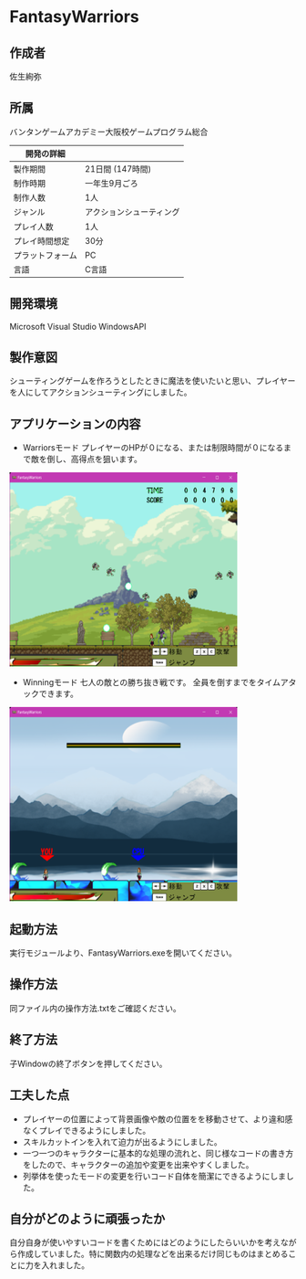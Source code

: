 # FantasyWarriors
## 作成者	
佐生絢弥

## 所属 
バンタンゲームアカデミー大阪校ゲームプログラム総合

|開発の詳細||
----|----
|製作期間|21日間 (147時間)|
|制作時期|一年生9月ごろ|
|制作人数|1人|
|ジャンル|アクションシューティング|
|プレイ人数|1人|
|プレイ時間想定|30分|
|プラットフォーム|PC|
|言語|C言語|

## 開発環境　　　　　　
Microsoft Visual Studio
WindowsAPI

## 製作意図
シューティングゲームを作ろうとしたときに魔法を使いたいと思い、プレイヤーを人にしてアクションシューティングにしました。

## アプリケーションの内容
- Warriorsモード
プレイヤーのHPが０になる、または制限時間が０になるまで敵を倒し、高得点を狙います。
<img src="https://github.com/june-mare/FantasyWarriors/blob/master/FantasyWarriors%20Warriors.png" alt="Warriors" title="Warriors" width="400" height="340">

- Winningモード
七人の敵との勝ち抜き戦です。
全員を倒すまでをタイムアタックできます。
<img src="https://github.com/june-mare/FantasyWarriors/blob/master/FantasyWarriors%20Winning.png" alt="Winning" title="Winning" width="400" height="340">

## 起動方法
実行モジュールより、FantasyWarriors.exeを開いてください。

## 操作方法
同ファイル内の操作方法.txtをご確認ください。

## 終了方法
子Windowの終了ボタンを押してください。

## 工夫した点
- プレイヤーの位置によって背景画像や敵の位置をを移動させて、より違和感なくプレイできるようにしました。　
- スキルカットインを入れて迫力が出るようにしました。
- 一つ一つのキャラクターに基本的な処理の流れと、同じ様なコードの書き方をしたので、キャラクターの追加や変更を出来やすくしました。
- 列挙体を使ったモードの変更を行いコード自体を簡潔にできるようにしました。

## 自分がどのように頑張ったか
自分自身が使いやすいコードを書くためにはどのようにしたらいいかを考えながら作成していました。特に関数内の処理などを出来るだけ同じものはまとめることに力を入れました。
